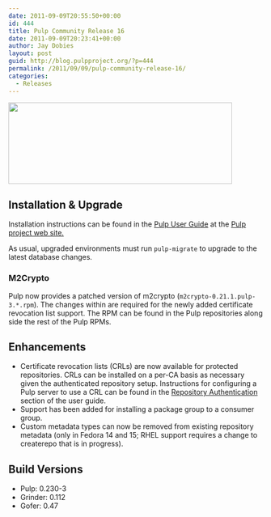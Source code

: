 ```yaml
---
date: 2011-09-09T20:55:50+00:00
id: 444
title: Pulp Community Release 16
date: 2011-09-09T20:23:41+00:00
author: Jay Dobies
layout: post
guid: http://blog.pulpproject.org/?p=444
permalink: /2011/09/09/pulp-community-release-16/
categories:
  - Releases
---
```

<!-- more -->
<img src="http://website-pulp.rhcloud.com/wp-content/uploads/2011/09/cr-16.png" alt="" title="Pulp Community Release 16" width="442" height="161" class="aligncenter size-full wp-image-445" srcset="http://www.pulpproject.org/wp-content/uploads/2011/09/cr-16-300x109.png 300w, http://www.pulpproject.org/wp-content/uploads/2011/09/cr-16.png 442w" sizes="(max-width: 442px) 100vw, 442px" />

## Installation &#038; Upgrade

Installation instructions can be found in the [Pulp User Guide](http://pulpproject.org/ug/UGInstallation.html#installation) at the [Pulp project web site.](http://www.pulpproject.org)

As usual, upgraded environments must run `pulp-migrate` to upgrade to the latest database changes.

### M2Crypto

Pulp now provides a patched version of m2crypto (`m2crypto-0.21.1.pulp-3.*.rpm`). The changes within are required for the newly added certificate revocation list support. The RPM can be found in the Pulp repositories along side the rest of the Pulp RPMs.

## Enhancements

  * Certificate revocation lists (CRLs) are now available for protected repositories. CRLs can be installed on a per-CA basis as necessary given the authenticated repository setup. Instructions for configuring a Pulp server to use a CRL can be found in the [Repository Authentication](http://pulpproject.org/ug/UGRepoAuth.html) section of the user guide.
  * Support has been added for installing a package group to a consumer group.
  * Custom metadata types can now be removed from existing repository metadata (only in Fedora 14 and 15; RHEL support requires a change to createrepo that is in progress).

## Build Versions

  * Pulp: 0.230-3
  * Grinder: 0.112
  * Gofer: 0.47